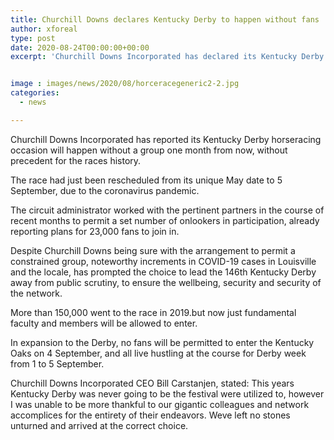 ```yaml
---
title: Churchill Downs declares Kentucky Derby to happen without fans
author: xforeal 
type: post
date: 2020-08-24T00:00:00+00:00
excerpt: 'Churchill Downs Incorporated has declared its Kentucky Derby horseracing occasion will happen without a group one month from now, without precedent for the races history '


image : images/news/2020/08/horceracegeneric2-2.jpg
categories:
  - news

---
```

Churchill Downs Incorporated has reported its Kentucky Derby horseracing occasion will happen without a group one month from now, without precedent for the races history. 

The race had just been rescheduled from its unique May date to 5 September, due to the coronavirus pandemic. 

The circuit administrator worked with the pertinent partners in the course of recent months to permit a set number of onlookers in participation, already reporting plans for 23,000 fans to join in. 

Despite Churchill Downs being sure with the arrangement to permit a constrained group, noteworthy increments in COVID-19 cases in Louisville and the locale, has prompted the choice to lead the 146th Kentucky Derby away from public scrutiny, to ensure the wellbeing, security and security of the network. 

More than 150,000 went to the race in 2019.but now just fundamental faculty and members will be allowed to enter. 

In expansion to the Derby, no fans will be permitted to enter the Kentucky Oaks on 4 September, and all live hustling at the course for Derby week from 1 to 5 September. 

Churchill Downs Incorporated CEO Bill Carstanjen, stated: This years Kentucky Derby was never going to be the festival were utilized to, however I was unable to be more thankful to our gigantic colleagues and network accomplices for the entirety of their endeavors. Weve left no stones unturned and arrived at the correct choice.